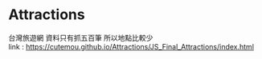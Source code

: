 # Attractions
台灣旅遊網 資料只有抓五百筆 所以地點比較少 <br>
link : https://cutemou.github.io/Attractions/JS_Final_Attractions/index.html
